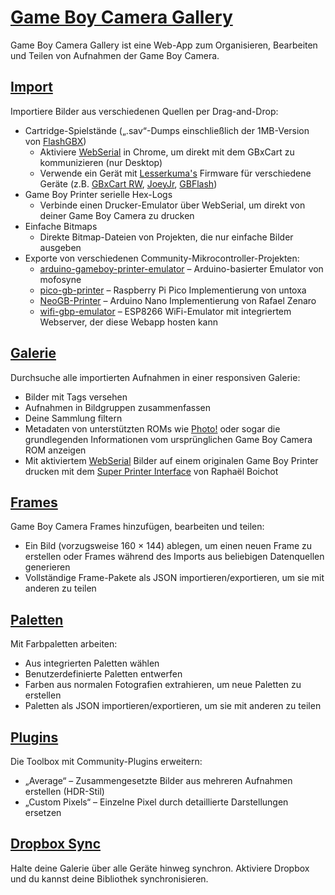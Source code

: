 # [Game Boy Camera Gallery](https://github.com/HerrZatacke/gb-printer-web)

Game Boy Camera Gallery ist eine Web-App zum Organisieren, Bearbeiten und Teilen von Aufnahmen der Game Boy Camera.

## [Import](/import)
Importiere Bilder aus verschiedenen Quellen per Drag-and-Drop:
- Cartridge-Spielstände („.sav“-Dumps einschließlich der 1MB-Version von [FlashGBX](https://github.com/lesserkuma/FlashGBX))
  - Aktiviere [WebSerial](/webusb) in Chrome, um direkt mit dem GBxCart zu kommunizieren (nur Desktop)
  - Verwende ein Gerät mit [Lesserkuma's](https://github.com/lesserkuma) Firmware für verschiedene Geräte (z.B. [GBxCart RW](https://www.gbxcart.com/), [JoeyJr](https://bennvenn.myshopify.com/products/usb-gb-c-cart-dumper-the-joey-jr), [GBFlash](https://github.com/simonkwng/GBFlash))
- Game Boy Printer serielle Hex-Logs
  - Verbinde einen Drucker-Emulator über WebSerial, um direkt von deiner Game Boy Camera zu drucken
- Einfache Bitmaps
  - Direkte Bitmap-Dateien von Projekten, die nur einfache Bilder ausgeben
- Exporte von verschiedenen Community-Mikrocontroller-Projekten:
  - [arduino-gameboy-printer-emulator](https://github.com/mofosyne/arduino-gameboy-printer-emulator) – Arduino-basierter Emulator von mofosyne
  - [pico-gb-printer](https://github.com/untoxa/pico-gb-printer/) – Raspberry Pi Pico Implementierung von untoxa
  - [NeoGB-Printer](https://github.com/zenaror/NeoGB-Printer) – Arduino Nano Implementierung von Rafael Zenaro
  - [wifi-gbp-emulator](https://github.com/HerrZatacke/wifi-gbp-emulator) – ESP8266 WiFi-Emulator mit integriertem Webserver, der diese Webapp hosten kann

## [Galerie](/gallery)
Durchsuche alle importierten Aufnahmen in einer responsiven Galerie:
- Bilder mit Tags versehen
- Aufnahmen in Bildgruppen zusammenfassen
- Deine Sammlung filtern
- Metadaten von unterstützten ROMs wie [Photo!](https://github.com/untoxa/gb-photo) oder sogar die grundlegenden Informationen vom ursprünglichen Game Boy Camera ROM anzeigen
- Mit aktiviertem [WebSerial](/webusb) Bilder auf einem originalen Game Boy Printer drucken mit dem [Super Printer Interface](https://github.com/Raphael-Boichot/Yet-another-PC-to-Game-Boy-Printer-interface/) von Raphaël Boichot

## [Frames](/frames)
Game Boy Camera Frames hinzufügen, bearbeiten und teilen:
- Ein Bild (vorzugsweise 160 × 144) ablegen, um einen neuen Frame zu erstellen oder Frames während des Imports aus beliebigen Datenquellen generieren
- Vollständige Frame-Pakete als JSON importieren/exportieren, um sie mit anderen zu teilen

## [Paletten](/palettes)
Mit Farbpaletten arbeiten:
- Aus integrierten Paletten wählen
- Benutzerdefinierte Paletten entwerfen
- Farben aus normalen Fotografien extrahieren, um neue Paletten zu erstellen
- Paletten als JSON importieren/exportieren, um sie mit anderen zu teilen

## [Plugins](/settings/plugins)
Die Toolbox mit Community-Plugins erweitern:
- „Average“ – Zusammengesetzte Bilder aus mehreren Aufnahmen erstellen (HDR-Stil)
- „Custom Pixels“ – Einzelne Pixel durch detaillierte Darstellungen ersetzen

## [Dropbox Sync](/settings/dropbox)
Halte deine Galerie über alle Geräte hinweg synchron. Aktiviere Dropbox und du kannst deine Bibliothek synchronisieren.